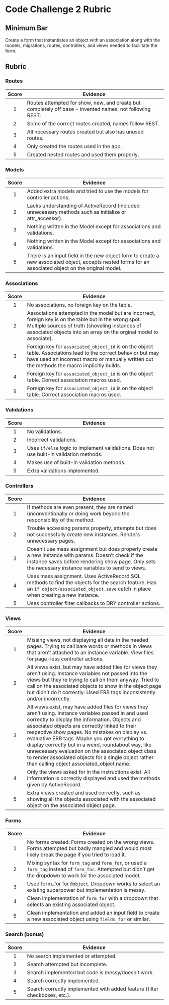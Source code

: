 # Code Challenge 2 Rubric

## Minimum Bar

Create a form that instantiates an object with an association along with the models, migrations, routes, controllers, and views needed to facilitate the form.

## Rubric

### Routes

| Score | Evidence |
| :--: | --- |
| 1 | Routes attempted for show, new, and create but completely off base - invented names, not following REST. |
| 2 | Some of the correct routes created, names follow REST. |
| 3 | All necessary routes created but also has unused routes. |
| 4 | Only created the routes used in the app. |
| 5 | Created nested routes and used them properly. |

### Models

| Score | Evidence |
| :--: | --- |
| 1 | Added extra models and tried to use the models for controller actions. |
| 2 | Lacks understanding of ActiveRecord (included unnecessary methods such as initialize or attr_accessor). |
| 3 | Nothing written in the Model except for associations and validations. |
| 4 | Nothing written in the Model except for associations and validations. |
| 5 | There is an input field in the new object form to create a new associated object, accepts nested forms for an associated object on the original model. |

### Associations

| Score | Evidence |
| :--: | --- |
| 1 | No associations, no foreign key on the table. |
| 2 | Associations attempted in the model but are incorrect, foreign key is on the table but in the wrong spot. Multiple sources of truth (shoveling instances of associated objects into an array on the orginal model to associate). |
| 3 | Foreign key for `associated_object_id` is on the object table. Associations lead to the correct behavior but may have used an incorrect macro or manually written out the methods the macro implicitly builds. |
| 4 | Foreign key for `associated_object_id` is on the object table. Correct association macros used. |
| 5 | Foreign key for `associated_object_id` is on the object table. Correct association macros used. |

### Validations

| Score | Evidence |
| :--: | --- |
| 1 | No validations. |
| 2 | Incorrect validations. |
| 3 | Uses `if/else` logic to implement validations. Does not use built-in validation methods. |
| 4 | Makes use of built-in validation methods. |
| 5 | Extra validations implemented. |

### Controllers

| Score | Evidence |
| :--: | --- |
| 1 | If methods are even present, they are named unconventionally or doing work beyond the responsibility of the method. |
| 2 | Trouble accessing params properly, attempts but does not successfully create new instances. Renders unnecessary pages. |
| 3 | Doesn’t use mass assignment but does properly create a new instance with params. Doesn’t check if the instance saves before rendering show page. Only sets the necessary instance variables to send to views. |
| 4 | Uses mass assignment. Uses ActiveRecord SQL methods to find the objects for the search feature. Has an `if object/associated_object.save` catch in place when creating a new instance. |
| 5 | Uses controller filter callbacks to DRY controller actions. |

### Views

| Score | Evidence |
| :--: | --- |
| 1 | Missing views, not displaying all data in the needed pages. Trying to call bare words or methods in views that aren’t attached to an instance variable. View files for page-less controller actions. |
| 2 | All views exist, but may have added files for views they aren’t using. Instance variables not passed into the views but they’re trying to call on them anyway. Tried to call on the associated objects to show in the object page but didn’t do it correctly. Used ERB tags inconsistently and/or incorrectly. |
| 3 | All views exist, may have added files for views they aren’t using. Instance variables passed in and used correctly to display the information. Objects and associated objects are correctly linked to their respective show pages. No mistakes on display vs. evaluative ERB tags. Maybe you got everything to display correctly but in a weird, roundabout way, like unnecessary evaluation on the associated object class to render associated objects for a single object rather than calling object.associated_object.name. |
| 4 | Only the views asked for in the instructions exist. All information is correctly displayed and used the methods given by ActiveRecord. |
| 5 | Extra views created and used correctly, such as showing all the objects associated with the associated object on the associated object page. |

### Forms

| Score | Evidence |
| :--: | --- |
| 1 | No forms created. Forms created on the wrong views. Forms attempted but badly mangled and would most likely break the page if you tried to load it. |
| 2 | Mixing syntax for `form_tag` and `form_for`, or used a `form_tag` instead of `form_for`. Attempted but didn’t get the dropdown to work for the associated model. |
| 3 | Used form_for for `@object`. Dropdown works to select an existing superpower but implementation is messy. |
| 4 | Clean implementation of `form_for` with a dropdown that selects an existing associated object. |
| 5 | Clean implementation and added an input field to create a new associated object using `fields_for` or similar. |

### Search (bonus)

| Score | Evidence |
| :--: | --- |
| 1 | No search implemented or attempted. |
| 2 | Search attempted but incomplete. |
| 3 | Search implemented but code is messy/doesn’t work. |
| 4 | Search correctly implemented. |
| 5 | Search correctly implemented with added feature (filter checkboxes, etc.). |
